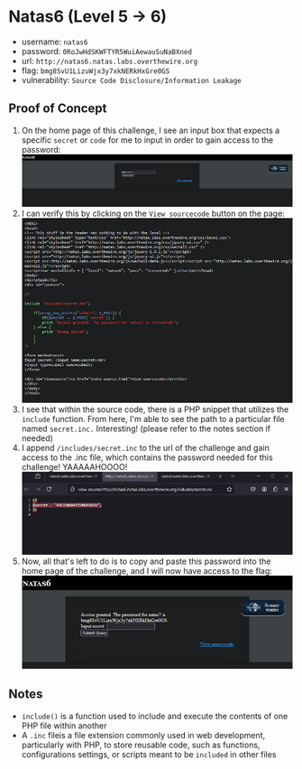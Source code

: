 # Natas6 (Level 5 -> 6)

  * username: `natas6`  
  * password: `0RoJwHdSKWFTYR5WuiAewauSuNaBXned`  
  * url: `http://natas6.natas.labs.overthewire.org`  
  * flag: `bmg8SvU1LizuWjx3y7xkNERkHxGre0GS`  
  * vulnerability: `Source Code Disclosure/Information Leakage`  

## Proof of Concept

1. On the home page of this challenge, I see an input box that expects a specific `secret` or `code` for me to input in order to gain access to the password:  
![descript](images/natas6-home.png)
2. I can verify this by clicking on the `View sourcecode` button on the page:  
![descript](images/natas6-source-code.png)
3. I see that within the source code, there is a PHP snippet that utilizes the `include` function. From here, I'm able to see the path to a particular file named `secret.inc.` Interesting! (please refer to the notes section if needed)
4. I append `/includes/secret.inc` to the url of the challenge and gain access to the .inc file, which contains the password needed for this challenge! YAAAAAHOOOO!  
![descript](images/natas6-secret.png)
5. Now, all that's left to do is to copy and paste this password into the home page of the challenge, and I will now have access to the flag:  
![descript](images/natas6-flag.png)

## Notes
* `include()` is a function used to include and execute the contents of one PHP file within another
* A `.inc` fileis a file extension commonly used in web development, particularly with PHP, to store reusable code, such as functions, configurations settings, or scripts meant to be `included` in other files

